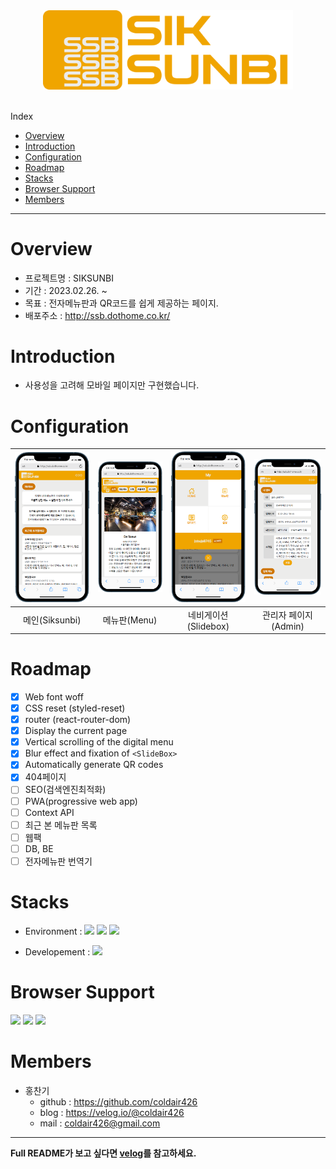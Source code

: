 <div align = "center"><img src="./public/logo/logo-full.png" alt="hosaroun-logo" width="400px"></div>
<br/>
<!-- Index -->

Index

<ul>
    <li><a href="#overview">Overview</a></li>
    <li><a href="#introduction">Introduction</a></li>
    <li><a href="#configuration">Configuration</a></li>
    <li><a href="#roadmap">Roadmap</a></li>
    <li><a href="#stacks">Stacks</a></li>
   <li><a href="#browser-support">Browser Support</a></li>
   <li><a href="#members">Members</a></li>
</ul>

---

# Overview

- 프로젝트명 : SIKSUNBI
- 기간 : 2023.02.26. ~
- 목표 : 전자메뉴판과 QR코드를 쉽게 제공하는 페이지.
- 배포주소 : http://ssb.dothome.co.kr/

# Introduction

- 사용성을 고려해 모바일 페이지만 구현했습니다.

# Configuration

| <img src="./README_src/mobile.png" alt="메인"> | <img src="./README_src/ssb-menu.png" alt="메뉴판"> | <img src="./README_src/mobile (1).png" alt="네비게이션"> | <img src="./README_src/mobile (2).png" alt="관리자"> |
| :--------------------------------------------: | :------------------------------------------------: | :------------------------------------------------------: | :--------------------------------------------------: |
|                 메인(Siksunbi)                 |                    메뉴판(Menu)                    |                   네비게이션(Slidebox)                   |                 관리자 페이지(Admin)                 |

# Roadmap

- [x] Web font woff
- [x] CSS reset (styled-reset)
- [x] router (react-router-dom)
- [x] Display the current page
- [x] Vertical scrolling of the digital menu
- [x] Blur effect and fixation of `<SlideBox>`
- [x] Automatically generate QR codes
- [x] 404페이지
- [ ] SEO(검색엔진최적화)
- [ ] PWA(progressive web app)
- [ ] Context API
- [ ] 최근 본 메뉴판 목록
- [ ] 웹팩
- [ ] DB, BE
- [ ] 전자메뉴판 번역기

# Stacks

- Environment : <img src = "https://img.shields.io/badge/VSCode-007ACC?logo=visual studio code" > <img src = "https://img.shields.io/badge/Git-white?logo=git" > <img src = "https://img.shields.io/badge/GitHub-181717?logo=github" >

- Developement : <img src = "https://img.shields.io/badge/React-white?logo=react" >

# Browser Support

<img src = "https://img.shields.io/badge/chrome-support-success?style=flat&logo=googlechrome&logoColor=white&labelColor=4285F4"> <img src = "https://img.shields.io/badge/Edge-support-success?style=flat&logo=microsoftedge&logoColor=white&labelColor=0078D7" > <img src = "https://img.shields.io/badge/safari-support-success?style=flat&logo=safari&logoColor=white&labelColor=000000">

# Members

- 홍찬기
  - github : https://github.com/coldair426
  - blog : https://velog.io/@coldair426
  - mail : coldair426@gmail.com

---

**Full README가 보고 싶다면 [velog](https://velog.io/@coldair426/series/%EC%8B%9D%EC%84%A0%EB%B9%84)를 참고하세요.**
